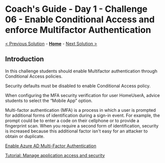 # Coach's Guide - Day 1 - Challenge 06 - Enable Conditional Access and enforce Multifactor Authentication

 [< Previous Solution](./Solution_D1_05.md) - **[Home](./README.md)** - [Next Solution >](./Solution_D1_07.md)

## Introduction

In this challenge students should enable Multifactor authentication through Conditional Access policies.

Security defaults must be disabled to enable Conditional Access policy.

When configuring the MFA security verification for user HomeUserA, advice students to select the “Mobile App” option.

Multi-factor authentication (MFA) is a process in which a user is prompted for additional forms of identification during a sign-in event. For example, the prompt could be to enter a code on their cellphone or to provide a fingerprint scan. When you require a second form of identification, security is increased because this additional factor isn't easy for an attacker to obtain or duplicate.

[Enable Azure AD Multi-Factor Authentication](https://docs.microsoft.com/en-us/azure/active-directory/authentication/tutorial-enable-azure-mfa?toc=%2Fazure%2Factive-directory%2Fconditional-access%2Ftoc.json&bc=%2Fazure%2Factive-directory%2Fconditional-access%2Fbreadcrumb%2Ftoc.json)

[Tutorial: Manage application access and security](https://docs.microsoft.com/en-us/azure/active-directory/manage-apps/tutorial-manage-access-security#create-a-conditional-access-policy)